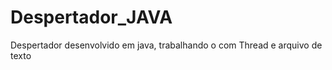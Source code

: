 Despertador_JAVA
================
Despertador desenvolvido em java, trabalhando o com Thread e arquivo de texto

